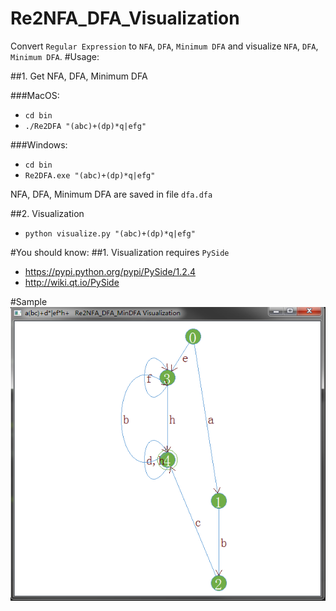 # Re2NFA_DFA_Visualization
Convert `Regular Expression` to `NFA`, `DFA`, `Minimum DFA` and visualize `NFA`, `DFA`, `Minimum DFA`.
#Usage:

##1. Get NFA, DFA, Minimum DFA

###MacOS:		
* `cd bin`
* `./Re2DFA "(abc)+(dp)*q|efg"`

###Windows:
* `cd bin`	
* `Re2DFA.exe "(abc)+(dp)*q|efg"`

NFA, DFA, Minimum DFA are saved in file `dfa.dfa`

##2. Visualization


* `python visualize.py "(abc)+(dp)*q|efg"`

#You should know:
##1. Visualization requires `PySide`  
* https://pypi.python.org/pypi/PySide/1.2.4
* http://wiki.qt.io/PySide

#Sample
![alt text][logo]

[logo]: https://raw.githubusercontent.com/cyanmoon/Re2NFA_DFA_Visualization/master/sample.png "Logo Title Text 2"


